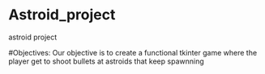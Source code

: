 # Astroid_project
astroid project


 #Objectives:
 Our objective is to create a functional tkinter game where the player get to shoot bullets at astroids that keep spawnning
